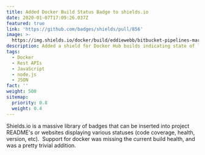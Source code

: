 ```yaml
---
title: Added Docker Build Status Badge to shields.io
date: 2020-01-07T17:09:26.037Z
featured: true
link: 'https://github.com/badges/shields/pull/856'
image: >-
  https://img.shields.io/docker/build/eddiewebb/bitbucket-pipelines-marketplace.svg?style=plastic
description: Added a shield for Docker Hub builds indicating state of last build
tags:
  - Docker
  - Rest APIs
  - JavaScript
  - node.js
  - JSON
fact: ''
weight: 500
sitemap:
  priority: 0.8
  weight: 0.4
---
```


Shields.io is a massive library of badges that can be inserted into project README's or websites displaying various statuses (code coverage, health, version, etc).  Support for docker was missing the current build health, and was a pretty trivial addition.
